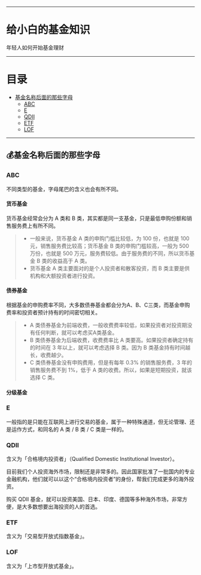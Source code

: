 ***

# 给小白的基金知识

年轻人如何开始基金理财

***

# 目录

<!-- TOC -->

- [基金名称后面的那些字母](#💰基金名称后面的那些字母)
    - [ABC](#ABC)
    - [E](#E)
    - [QDII](#QDII)
    - [ETF](#ETF)
    - [LOF](#LOF)

<!-- /TOC -->

***

## 💰基金名称后面的那些字母

### ABC
不同类型的基金，字母尾巴的含义也会有所不同。

#### 货币基金
货币基金经常会分为 A 类和 B 类，其实都是同一支基金，只是最低申购份额和销售服务费上有所不同。

> - 一般来说，货币基金 A 类的申购门槛比较低，为 100 份，也就是 100 元，销售服务费比较高；货币基金 B 类的申购门槛较高，一般为 500 万份，也就是 500 万元，服务费较低。由于服务费的不同，所以货币基金 B 类的收益高于 A 类。
> - 货币基金 A 类主要面对的是个人投资者和散客投资，而 B 类主要是供机构和大额投资者进行投资。

#### 债券基金
根据基金的申购费率不同，大多数债券基金都会分为A、B、C三类，而基金申购费率和投资者预计持有的时间密切相关。

> - A 类债券基金为前端收费，一般收费费率较低，如果投资者对投资期没有任何判断，就可以考虑买A类基金。
> - B 类债券基金为后端收费，收费费率比 A 类要高。如果投资者确定持有的时间在 3 年以上，就可以考虑选择 B 类。因为 B 类基金持有时间越长，收费越少。
> - C 类债券基金没有申购费用，但是有每年 0.3% 的销售服务费，3 年的销售服务费不到 1%，低于 A 类的收费。所以，如果是短期投资，就该选择 C 类。

#### 分级基金


### E
一般指的是只能在互联网上进行交易的基金，属于一种特殊通道，但无论管理、还是运作方式，和同名的 A 类 / B 类 / C 类是一样的。

### QDII
含义为「合格境内投资者」（Qualified Domestic Institutional Investor）。

目前我们个人投资海外市场，限制还是非常多的。因此国家批准了一批国内的专业金融机构，他们就可以以这个“合格境内投资者”的身份，帮我们完成更多的海外投资。

购买 QDII 基金，就可以投资美国、日本、印度、德国等多种海外市场，非常方便，是大多数想要出海投资的人的首选。

### ETF
含义为「交易型开放式指数基金」。

### LOF
含义为「上市型开放式基金」。
